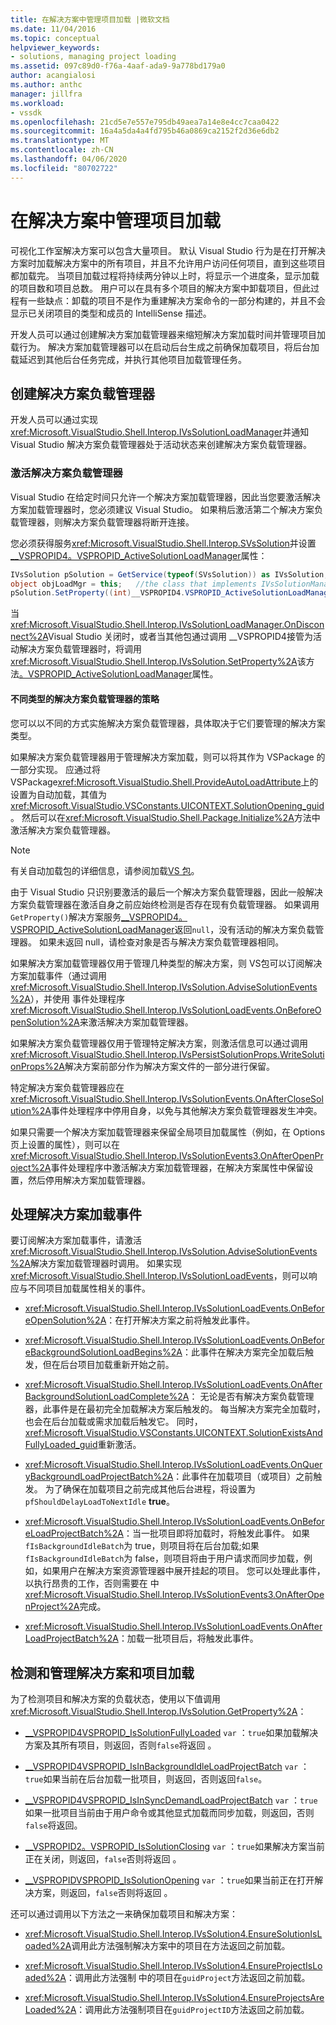 ```yaml
---
title: 在解决方案中管理项目加载 |微软文档
ms.date: 11/04/2016
ms.topic: conceptual
helpviewer_keywords:
- solutions, managing project loading
ms.assetid: 097c89d0-f76a-4aaf-ada9-9a778bd179a0
author: acangialosi
ms.author: anthc
manager: jillfra
ms.workload:
- vssdk
ms.openlocfilehash: 21cd5e7e557e795db49aea7a14e8e4cc7caa0422
ms.sourcegitcommit: 16a4a5da4a4fd795b46a0869ca2152f2d36e6db2
ms.translationtype: MT
ms.contentlocale: zh-CN
ms.lasthandoff: 04/06/2020
ms.locfileid: "80702722"
---
```

# <a name="manage-project-loading-in-a-solution"></a>在解决方案中管理项目加载
可视化工作室解决方案可以包含大量项目。 默认 Visual Studio 行为是在打开解决方案时加载解决方案中的所有项目，并且不允许用户访问任何项目，直到这些项目都加载完。 当项目加载过程将持续两分钟以上时，将显示一个进度条，显示加载的项目数和项目总数。 用户可以在具有多个项目的解决方案中卸载项目，但此过程有一些缺点：卸载的项目不是作为重建解决方案命令的一部分构建的，并且不会显示已关闭项目的类型和成员的 IntelliSense 描述。

 开发人员可以通过创建解决方案加载管理器来缩短解决方案加载时间并管理项目加载行为。 解决方案加载管理器可以在启动后台生成之前确保加载项目，将后台加载延迟到其他后台任务完成，并执行其他项目加载管理任务。

## <a name="create-a-solution-load-manager"></a>创建解决方案负载管理器
 开发人员可以通过实现<xref:Microsoft.VisualStudio.Shell.Interop.IVsSolutionLoadManager>并通知 Visual Studio 解决方案负载管理器处于活动状态来创建解决方案负载管理器。

### <a name="activate-a-solution-load-manager"></a>激活解决方案负载管理器
 Visual Studio 在给定时间只允许一个解决方案加载管理器，因此当您要激活解决方案加载管理器时，您必须建议 Visual Studio。 如果稍后激活第二个解决方案负载管理器，则解决方案负载管理器将断开连接。

 您必须获得服务<xref:Microsoft.VisualStudio.Shell.Interop.SVsSolution>并设置[__VSPROPID4。VSPROPID_ActiveSolutionLoadManager](<xref:Microsoft.VisualStudio.Shell.Interop.__VSPROPID4.VSPROPID_ActiveSolutionLoadManager>)属性：

```csharp
IVsSolution pSolution = GetService(typeof(SVsSolution)) as IVsSolution;
object objLoadMgr = this;   //the class that implements IVsSolutionManager
pSolution.SetProperty((int)__VSPROPID4.VSPROPID_ActiveSolutionLoadManager, objLoadMgr);
```

 当<xref:Microsoft.VisualStudio.Shell.Interop.IVsSolutionLoadManager.OnDisconnect%2A>Visual Studio 关闭时，或者当其他包通过调用 __VSPROPID4接管为活动解决方案负载管理器时，将调用<xref:Microsoft.VisualStudio.Shell.Interop.IVsSolution.SetProperty%2A>该方法[。VSPROPID_ActiveSolutionLoadManager](<xref:Microsoft.VisualStudio.Shell.Interop.__VSPROPID4.VSPROPID_ActiveSolutionLoadManager>)属性。

#### <a name="strategies-for-different-kinds-of-solution-load-manager"></a>不同类型的解决方案负载管理器的策略
 您可以以不同的方式实施解决方案负载管理器，具体取决于它们要管理的解决方案类型。

 如果解决方案负载管理器用于管理解决方案加载，则可以将其作为 VSPackage 的一部分实现。 应通过将 VSPackage<xref:Microsoft.VisualStudio.Shell.ProvideAutoLoadAttribute>上的 设置为自动加载，其值为<xref:Microsoft.VisualStudio.VSConstants.UICONTEXT.SolutionOpening_guid>。 然后可以在<xref:Microsoft.VisualStudio.Shell.Package.Initialize%2A>方法中激活解决方案负载管理器。

> [!NOTE]
> 有关自动加载包的详细信息，请参阅加载[VS 包](../extensibility/loading-vspackages.md)。

 由于 Visual Studio 只识别要激活的最后一个解决方案负载管理器，因此一般解决方案负载管理器在激活自身之前应始终检测是否存在现有负载管理器。 如果调用`GetProperty()`解决方案服务[__VSPROPID4。VSPROPID_ActiveSolutionLoadManager](<xref:Microsoft.VisualStudio.Shell.Interop.__VSPROPID4.VSPROPID_ActiveSolutionLoadManager>)返回`null`，没有活动的解决方案负载管理器。 如果未返回 null，请检查对象是否与解决方案负载管理器相同。

 如果解决方案加载管理器仅用于管理几种类型的解决方案，则 VS包可以订阅解决方案加载事件（通过调用<xref:Microsoft.VisualStudio.Shell.Interop.IVsSolution.AdviseSolutionEvents%2A>），并使用 事件处理程序<xref:Microsoft.VisualStudio.Shell.Interop.IVsSolutionLoadEvents.OnBeforeOpenSolution%2A>来激活解决方案加载管理器。

 如果解决方案负载管理器仅用于管理特定解决方案，则激活信息可以通过调用<xref:Microsoft.VisualStudio.Shell.Interop.IVsPersistSolutionProps.WriteSolutionProps%2A>解决方案前部分作为解决方案文件的一部分进行保留。

 特定解决方案负载管理器应在<xref:Microsoft.VisualStudio.Shell.Interop.IVsSolutionEvents.OnAfterCloseSolution%2A>事件处理程序中停用自身，以免与其他解决方案负载管理器发生冲突。

 如果只需要一个解决方案加载管理器来保留全局项目加载属性（例如，在 Options 页上设置的属性），则可以在<xref:Microsoft.VisualStudio.Shell.Interop.IVsSolutionEvents3.OnAfterOpenProject%2A>事件处理程序中激活解决方案加载管理器，在解决方案属性中保留设置，然后停用解决方案加载管理器。

## <a name="handle-solution-load-events"></a>处理解决方案加载事件
 要订阅解决方案加载事件，请激活<xref:Microsoft.VisualStudio.Shell.Interop.IVsSolution.AdviseSolutionEvents%2A>解决方案加载管理器时调用。 如果实现<xref:Microsoft.VisualStudio.Shell.Interop.IVsSolutionLoadEvents>，则可以响应与不同项目加载属性相关的事件。

- <xref:Microsoft.VisualStudio.Shell.Interop.IVsSolutionLoadEvents.OnBeforeOpenSolution%2A>：在打开解决方案之前将触发此事件。

- <xref:Microsoft.VisualStudio.Shell.Interop.IVsSolutionLoadEvents.OnBeforeBackgroundSolutionLoadBegins%2A>：此事件在解决方案完全加载后触发，但在后台项目加载重新开始之前。

- <xref:Microsoft.VisualStudio.Shell.Interop.IVsSolutionLoadEvents.OnAfterBackgroundSolutionLoadComplete%2A>： 无论是否有解决方案负载管理器，此事件是在最初完全加载解决方案后触发的。 每当解决方案完全加载时，也会在后台加载或需求加载后触发它。 同时，<xref:Microsoft.VisualStudio.VSConstants.UICONTEXT.SolutionExistsAndFullyLoaded_guid>重新激活。

- <xref:Microsoft.VisualStudio.Shell.Interop.IVsSolutionLoadEvents.OnQueryBackgroundLoadProjectBatch%2A>：此事件在加载项目（或项目）之前触发。 为了确保在加载项目之前完成其他后台进程，将设置为`pfShouldDelayLoadToNextIdle` **true**。

- <xref:Microsoft.VisualStudio.Shell.Interop.IVsSolutionLoadEvents.OnBeforeLoadProjectBatch%2A>：当一批项目即将加载时，将触发此事件。 如果`fIsBackgroundIdleBatch`为 true，则项目将在后台加载;如果`fIsBackgroundIdleBatch`为 false，则项目将由于用户请求而同步加载，例如，如果用户在解决方案资源管理器中展开挂起的项目。 您可以处理此事件，以执行昂贵的工作，否则需要在 中<xref:Microsoft.VisualStudio.Shell.Interop.IVsSolutionEvents3.OnAfterOpenProject%2A>完成。

- <xref:Microsoft.VisualStudio.Shell.Interop.IVsSolutionLoadEvents.OnAfterLoadProjectBatch%2A>：加载一批项目后，将触发此事件。

## <a name="detect-and-manage-solution-and-project-loading"></a>检测和管理解决方案和项目加载
 为了检测项目和解决方案的负载状态，使用以下值调用<xref:Microsoft.VisualStudio.Shell.Interop.IVsSolution.GetProperty%2A>：

- [__VSPROPID4VSPROPID_IsSolutionFullyLoaded](<xref:Microsoft.VisualStudio.Shell.Interop.__VSPROPID4.VSPROPID_IsSolutionFullyLoaded>) `var` ：`true`如果加载解决方案及其所有项目，则返回，否则`false`将返回 。

- [__VSPROPID4VSPROPID_IsInBackgroundIdleLoadProjectBatch](<xref:Microsoft.VisualStudio.Shell.Interop.__VSPROPID4.VSPROPID_IsInBackgroundIdleLoadProjectBatch>) `var` ：`true`如果当前在后台加载一批项目，则返回，否则返回`false`。

- [__VSPROPID4VSPROPID_IsInSyncDemandLoadProjectBatch](<xref:Microsoft.VisualStudio.Shell.Interop.__VSPROPID4.VSPROPID_IsInSyncDemandLoadProjectBatch>) `var` ：`true`如果一批项目当前由于用户命令或其他显式加载而同步加载，则返回，否则`false`将返回。

- [__VSPROPID2。VSPROPID_IsSolutionClosing](<xref:Microsoft.VisualStudio.Shell.Interop.__VSPROPID2.VSPROPID_IsSolutionClosing>) `var` ：`true`如果解决方案当前正在关闭，则返回，`false`否则将返回 。

- [__VSPROPIDVSPROPID_IsSolutionOpening](<xref:Microsoft.VisualStudio.Shell.Interop.__VSPROPID.VSPROPID_IsSolutionOpening>) `var` ：`true`如果当前正在打开解决方案，则返回，`false`否则将返回 。

还可以通过调用以下方法之一来确保加载项目和解决方案：

- <xref:Microsoft.VisualStudio.Shell.Interop.IVsSolution4.EnsureSolutionIsLoaded%2A>调用此方法强制解决方案中的项目在方法返回之前加载。

- <xref:Microsoft.VisualStudio.Shell.Interop.IVsSolution4.EnsureProjectIsLoaded%2A>：调用此方法强制 中的项目在`guidProject`方法返回之前加载。

- <xref:Microsoft.VisualStudio.Shell.Interop.IVsSolution4.EnsureProjectsAreLoaded%2A>：调用此方法强制项目在`guidProjectID`方法返回之前加载。
